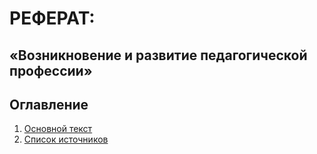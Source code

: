 # РЕФЕРАТ: 
## «Возникновение и развитие педагогической профессии» 
## Оглавление
1. [Основной текст](information.md)
2. [Список источников]()
